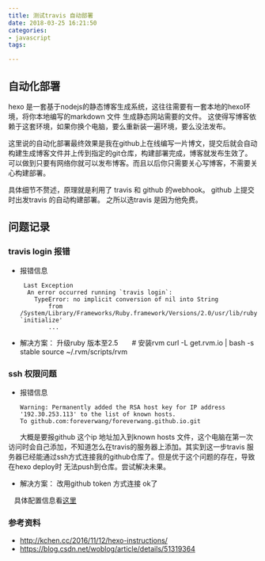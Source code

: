 ```yaml
---
title: 测试travis 自动部署
date: 2018-03-25 16:21:50
categories: 
- javascript 
tags: 

---
```

## 自动化部署

hexo 是一套基于nodejs的静态博客生成系统，这往往需要有一套本地的hexo环境，将你本地编写的markdown 文件 生成静态网站需要的文件。
这使得写博客依赖于这套环境，如果你换个电脑，要么重新装一遍环境，要么没法发布。

这里说的自动化部署最终效果是我在github上在线编写一片博文，提交后就会自动构建生成博客文件并上传到指定的git仓库，构建部署完成，博客就发布生效了。
可以做到只要有网络你就可以发布博客。而且以后你只需要关心写博客，不需要关心构建部署。

具体细节不赘述，原理就是利用了 travis 和 github 的webhook。 github 上提交时出发travis 的自动构建部署。 之所以选travis 是因为他免费。

<!-- more / -->

## 问题记录
### travis login 报错

* 报错信息
     
       Last Exception
        An error occurred running `travis login`:
          TypeError: no implicit conversion of nil into String
              from /System/Library/Frameworks/Ruby.framework/Versions/2.0/usr/lib/ruby/2.0.0/json/common.rb:155:in `initialize'
              ...
 
 * 解决方案： 升级ruby 版本至2.5
      
        # 安装rvm
        curl -L get.rvm.io | bash -s stable
        source ~/.rvm/scripts/rvm

### ssh 权限问题

* 报错信息

      Warning: Permanently added the RSA host key for IP address '192.30.253.113' to the list of known hosts.
      To github.com:foreverwang/foreverwang.github.io.git
      
大概是要报github 这个ip 地址加入到known hosts 文件，这个电脑在第一次访问时会自己添加，不知道怎么在travis的服务器上添加。其实到这一步travis 服务器已经能通过ssh方式连接我的github仓库了。但是优于这个问题的存在，导致在hexo deploy时 无法push到仓库。尝试解决未果。

* 解决方案： 改用github token 方式连接 ok了

    具体配置信息看[这里](https://github.com/foreverwang/foreverwang.github.io/blob/hexo/.travis.yml)


### 参考资料

* http://kchen.cc/2016/11/12/hexo-instructions/
* https://blog.csdn.net/woblog/article/details/51319364


